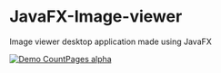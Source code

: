 # JavaFX-Image-viewer
Image viewer desktop application made using JavaFX

[![Demo CountPages alpha](https://share.gifyoutube.com/KzB6Gb.gif)](https://www.youtube.com/watch?v=TYAx2u-bbZs&feature=youtu.be)
